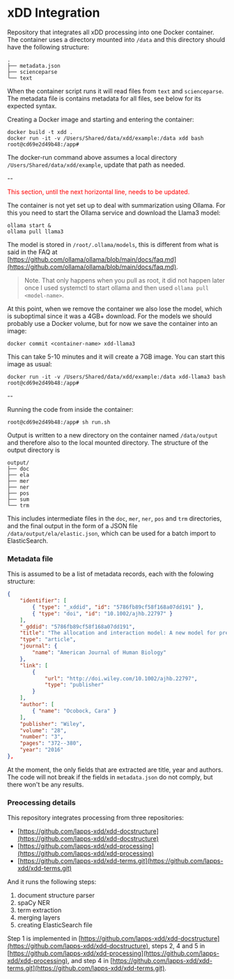 # xDD Integration

Repository that integrates all xDD processing into one Docker container. The container uses a directory mounted into `/data` and this directory should have the following structure:

```
.
├── metadata.json
├── scienceparse
└── text
```

When the container script runs it will read files from `text` and `scienceparse`. The metadata file is contains metadata for all files, see below for its expected syntax. 

Creating a Docker image and starting and entering the container:

```shell
docker build -t xdd .
docker run -it -v /Users/Shared/data/xdd/example:/data xdd bash
root@cd69e2d49b48:/app#
```

The docker-run command above assumes a local directory `/Users/Shared/data/xdd/example`, update that path as needed.

--

<span style="color: #ff0000">
This section, until the next horizontal line, needs to be updated.
</span> 
 
The container is not yet set up to deal with summarization using Ollama. For this you need to start the Ollama service and download the Llama3 model:

```shell
ollama start &
ollama pull llama3
```

The model is stored in `/root/.ollama/models`, this is different from what is said in the FAQ at [https://github.com/ollama/ollama/blob/main/docs/faq.md](https://github.com/ollama/ollama/blob/main/docs/faq.md).

> Note. That only happens when you pull as root, it did not happen later once I used systemctl to start ollama and then used `ollama pull <model-name>`.

At this point, when we remove the container we also lose the model, which is suboptimal since it was a 4GB+ download. For the models we should probably use a Docker volume, but for now we save the container into an image:

```shell
docker commit <container-name> xdd-llama3
```

This can take 5-10 minutes and it will create a 7GB image. You can start this image as usual:

```shell
docker run -it -v /Users/Shared/data/xdd/example:/data xdd-llama3 bash
root@cd69e2d49b48:/app#
```

--

Running the code from inside the container:

```
root@cd69e2d49b48:/app# sh run.sh
```

Output is written to a new directory on the container named `/data/output` and therefore also to the local mounted directory. The structure of the output directory is

```
output/
├── doc
├── ela
├── mer
├── ner
├── pos
├── sum
└── trm
```

This includes intermediate files in the `doc`, `mer`, `ner`, `pos` and `trm` directories, and the final output in the form of a JSON file `/data/output/ela/elastic.json`, which can be used for a batch import to ElasticSearch.


### Metadata file

This is assumed to be  a list of metadata records, each with the folowing structure:

```json
{
    "identifier": [
        { "type": "_xddid", "id": "5786fb89cf58f168a07dd191" },
        { "type": "doi", "id": "10.1002/ajhb.22797" }
    ],
    "_gddid": "5786fb89cf58f168a07dd191",
    "title": "The allocation and interaction model: A new model for predicting total energy expenditure of highly active humans in natural environments",
    "type": "article",
    "journal": {
        "name": "American Journal of Human Biology"
    },
    "link": [
        {
            "url": "http://doi.wiley.com/10.1002/ajhb.22797",
            "type": "publisher"
        }
    ],
    "author": [
        { "name": "Ocobock, Cara" }
    ],
    "publisher": "Wiley",
    "volume": "28",
    "number": "3",
    "pages": "372--380",
    "year": "2016"
},
```

At the moment, the only fields that are extracted are title, year and authors. The code will not break if the fields in `metadata.json` do not comply, but there won't be any results.


### Preocessing details

This repository integrates processing from three repositories:

- [https://github.com/lapps-xdd/xdd-docstructure](https://github.com/lapps-xdd/xdd-docstructure)
- [https://github.com/lapps-xdd/xdd-processing](https://github.com/lapps-xdd/xdd-processing)
- [https://github.com/lapps-xdd/xdd-terms.git](https://github.com/lapps-xdd/xdd-terms.git)

And it runs the following steps:

1. document structure parser
2. spaCy NER
3. term extraction
4. merging layers
5. creating ElasticSearch file

Step 1 is implemented in [https://github.com/lapps-xdd/xdd-docstructure](https://github.com/lapps-xdd/xdd-docstructure), steps 2, 4 and 5 in [https://github.com/lapps-xdd/xdd-processing](https://github.com/lapps-xdd/xdd-processing), and step 4 in [https://github.com/lapps-xdd/xdd-terms.git](https://github.com/lapps-xdd/xdd-terms.git).